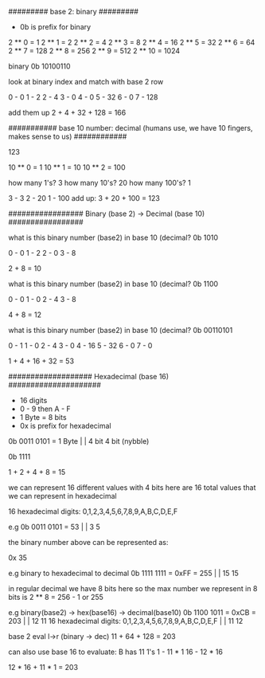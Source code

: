 #########
base 2: binary
#########
- 0b is prefix for binary

2 ** 0 = 1
2 ** 1 = 2
2 ** 2 = 4
2 ** 3 = 8
2 ** 4 = 16
2 ** 5 = 32
2 ** 6 = 64
2 ** 7 = 128
2 ** 8 = 256
2 ** 9 = 512
2 ** 10 = 1024

binary
0b 10100110

look at binary index and match with base 2 row

0 - 0
1 - 2
2 - 4
3 - 0
4 - 0
5 - 32
6 - 0
7 - 128

add them up
2 + 4 + 32 + 128 = 166

###########
base 10 number: decimal (humans use, we have 10 fingers, makes sense to us)
############

123

10 ** 0 = 1
10 ** 1 = 10
10 ** 2 = 100

how many 1's? 3 how many 10's? 20 how many 100's? 1

3 - 3
2 - 20
1 - 100
add up: 3 + 20 + 100 = 123

#################
Binary (base 2) -> Decimal (base 10)
#################

what is this binary number (base2) in base 10 (decimal?
0b 1010

0 - 0
1 - 2
2 - 0
3 - 8

2 + 8 = 10


what is this binary number (base2) in base 10 (decimal?
0b 1100

0 - 0
1 - 0
2 - 4
3 - 8

4 + 8 = 12

what is this binary number (base2) in base 10 (decimal?
0b 00110101

0 - 1
1 - 0
2 - 4
3 - 0
4 - 16
5 - 32
6 - 0
7 - 0

1 + 4 + 16 + 32 = 53

###################
Hexadecimal (base 16)
#####################
- 16 digits
- 0 - 9 then A - F
- 1 Byte = 8 bits
- 0x is prefix for hexadecimal

0b   0011       0101  = 1 Byte
      |          |
     4 bit     4 bit (nybble)

0b 1111

   1 + 2 + 4 + 8 = 15

we can represent 16 different values with 4 bits
here are 16 total values that we can represent in hexadecimal

16 hexadecimal digits:
0,1,2,3,4,5,6,7,8,9,A,B,C,D,E,F

e.g
0b 0011 0101 = 53
    |     |
    3     5

the binary number above can be represented as:

0x 35

e.g
binary to hexadecimal to decimal
0b 1111 1111 = 0xFF = 255
    |    |
    15   15


in regular decimal we have 8 bits here so the max number we represent in 8 bits is 2 ** 8 = 256 - 1 or 255

e.g binary(base2) -> hex(base16) -> decimal(base10)
0b 1100 1011 = 0xCB = 203
    |     |
   12     11
16 hexadecimal digits:
0,1,2,3,4,5,6,7,8,9,A,B,C,D,E,F
                      | |
                     11 12

base 2 eval l->r (binary -> dec)
11 + 64 + 128 = 203

can also use base 16 to evaluate: B has 11 1's
1 - 11 * 1
16 - 12 * 16

12 * 16 + 11 * 1 = 203
